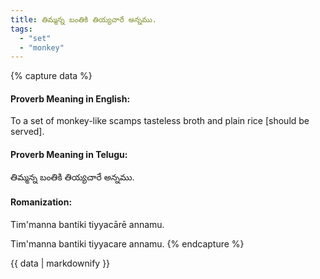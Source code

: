 ```yaml
---
title: తిమ్మన్న బంతికి తియ్యచారే అన్నము.
tags:
  - "set"
  - "monkey"
---
```


{% capture data %}
#### Proverb Meaning in English:
To a set of monkey-like scamps tasteless broth and plain rice [should be served].

#### Proverb Meaning in Telugu:
తిమ్మన్న బంతికి తియ్యచారే అన్నము.

#### Romanization:
Tim'manna bantiki tiyyacārē annamu.

Tim'manna bantiki tiyyacare annamu.
{% endcapture %}

{{ data | markdownify }}

